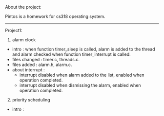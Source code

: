 About the project:

Pintos is a homework for cs318 operating system.

---

Project1:

1. alarm clock
* intro : when function timer_sleep is called, alarm is added to the thread and alarm checked when function timer_interrupt is called.
* files changed : timer.c, threads.c.
* files added : alarm.h, alarm.c.
* about interrupt :
  - interrupt disabled when alarm added to the list, enabled when operation completed.
  - interrupt disabled when dismissing the alarm, enabled when operation completed.
2. priority scheduling
* intro :
